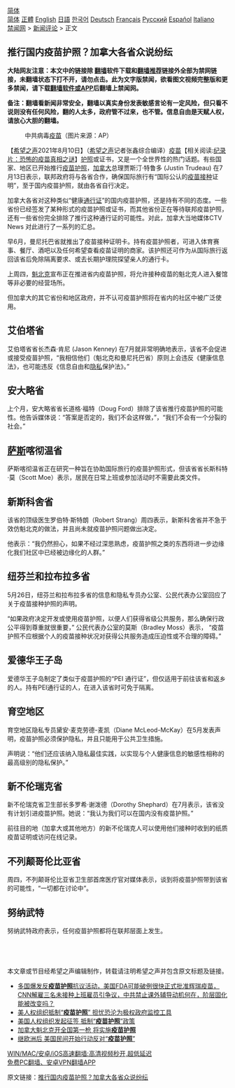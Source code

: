  <!-- 面包屑导航 --> <div class="breadcrumb"><!-- GTranslate: https://gtranslate.io/ -->  <div class="switcher notranslate">  <div class="selected">  <a href="#" onclick="return false;"> 简体</a>  </div>  <div class="option">  <a href="https://www.bannedbook.org" onclick="doGTranslate('zh-CN|zh-CN');jQuery('div.switcher div.selected a').html(jQuery(this).html());return false;" title="简体中文" class="nturl selected"> 简体</a>  <a href="https://www.bannedbook.org/zh-tw/" onclick="doGTranslate('zh-CN|zh-TW');jQuery('div.switcher div.selected a').html(jQuery(this).html());return false;" title="繁體中文" class="nturl"> 正體</a>  <a href="https://www.bannedbook.org/en/" onclick="doGTranslate('zh-CN|en');jQuery('div.switcher div.selected a').html(jQuery(this).html());return false;" title="English" class="nturl"> English</a>  <a href="https://www.bannedbook.org/ja/" onclick="doGTranslate('zh-CN|ja');jQuery('div.switcher div.selected a').html(jQuery(this).html());return false;" title="日本語" class="nturl"> 日語</a>  <a href="https://www.bannedbook.org/ko/" onclick="doGTranslate('zh-CN|ko');jQuery('div.switcher div.selected a').html(jQuery(this).html());return false;" title="한국어" class="nturl"> 한국어</a>  <a href="https://www.bannedbook.org/de/" onclick="doGTranslate('zh-CN|de');jQuery('div.switcher div.selected a').html(jQuery(this).html());return false;" title="Deutsch" class="nturl"> Deutsch</a>  <a href="https://www.bannedbook.org/fr/" onclick="doGTranslate('zh-CN|fr');jQuery('div.switcher div.selected a').html(jQuery(this).html());return false;" title="Français" class="nturl"> Français</a>  <a href="https://www.bannedbook.org/ru/" onclick="doGTranslate('zh-CN|ru');jQuery('div.switcher div.selected a').html(jQuery(this).html());return false;" title="Русский" class="nturl"> Русский</a>  <a href="https://www.bannedbook.org/es/" onclick="doGTranslate('zh-CN|es');jQuery('div.switcher div.selected a').html(jQuery(this).html());return false;" title="Español" class="nturl"> Español</a>  <a href="https://www.bannedbook.org/it/" onclick="doGTranslate('zh-CN|it');jQuery('div.switcher div.selected a').html(jQuery(this).html());return false;" title="Italiano" class="nturl"> Italiano</a>  </div>  </div>      <div class='breadcrumb-sub'><!-- Breadcrumb NavXT 6.3.0 --> <a href="https://www.bannedbook.org/" class="home">禁闻网</a> &gt; <a href="https://www.bannedbook.org/bnews/comments/" class="category">新闻评论</a> &gt; 正文</div></div><h2>推行国内疫苗护照？加拿大各省众说纷纭</h2> <p class="notice"><b>大陆网友注意：本文中的链接除 <a href="https://github.com/bannedbook/fanqiang" >翻墙</a>软件下载和<a href="https://github.com/killgcd/justmysocks/blob/master/README.md">翻墙推荐</a>链接外全部为禁网链接，未翻墙状态下打不开，请勿点击。此为文字版禁闻，欲看图文视频完整版和更多禁闻，请下载<a href="https://github.com/bannedbook/fanqiang">翻墙软件或APP</a>后翻墙上禁闻网。</p><p>备注：翻墙看新闻非常安全，翻墙以真实身份发表敏感言论有一定风险，但只看不说则没有任何风险，翻的人太多，政府管不过来，也不管。信息自由是天赋人权，请放心大胆的翻墙。</b></p>  <div class="entry"> <figure> <p><figcaption>中共病毒<a href="https://www.bannedbook.org/bnews/tag/%e7%96%ab%e8%8b%97/" class="st_tag internal_tag" rel="tag" title="标签 疫苗 下的日志">疫苗</a>（图片来源：AP）</figcaption></figure> <p>【<span class='wp_keywordlink_affiliate'><a href="https://www.soundofhope.org" title="希望之声" target="_blank">希望之声</a></span>2021年8月10日】（<a href="https://www.bannedbook.org/bnews/tag/%e5%b8%8c%e6%9c%9b%e4%b9%8b%e5%a3%b0/" class="st_tag internal_tag" rel="tag" title="标签 希望之声 下的日志">希望之声</a>记者张鑫综合编译）<span class='wp_keywordlink'><a href="https://www.bannedbook.org/bnews/tculture/20160630/551027.html" title="疫苗" target="_blank">疫苗</a></span>【相关阅读:<a href='https://www.bannedbook.org/bnews/topimagenews/20180408/925060.html' target='_blank'>纪录片：恐怖的疫苗真相之谜</a>】<a href="https://www.bannedbook.org/bnews/tag/%E6%8A%A4%E7%85%A7/" class="st_tag internal_tag" rel="tag" title="标签 护照 下的日志">护照</a>或证书，又是一个全世界性的热门话题。有些国家、地区已开始推行<a href="https://www.bannedbook.org/bnews/tag/%e7%96%ab%e8%8b%97%e6%8a%a4%e7%85%a7/" class="st_tag internal_tag" rel="tag" title="标签 疫苗护照 下的日志">疫苗护照</a>，<a href="https://www.bannedbook.org/bnews/tag/%e5%8a%a0%e6%8b%bf%e5%a4%a7/" class="st_tag internal_tag" rel="tag" title="标签 加拿大 下的日志">加拿大</a>总理贾斯汀·特鲁多 (Justin Trudeau) 在7月13日表示，联邦政府将与各省合作，确保国际旅行有“国际公认的<a href="https://www.bannedbook.org/bnews/tag/%E7%96%AB%E8%8B%97%E6%8E%A5%E7%A7%8D/" class="st_tag internal_tag" rel="tag" title="标签 疫苗接种 下的日志">疫苗接种</a>证明”，至于国内疫苗护照，就由各省自行决定。</p> <p>加拿大各省对这种类似“健康<a href="https://www.bannedbook.org/bnews/tag/%E9%80%9A%E8%A1%8C%E8%AF%81/" class="st_tag internal_tag" rel="tag" title="标签 通行证 下的日志">通行证</a>”的国内疫苗护照，还是持有不同的态度。一些省份已经签发了某种形式的疫苗护照或证书，而其他省份正在等待联邦疫苗护照，还有一些省份完全排除了推行这种通行证的可能性。对此，加拿大当地媒体CTV News 对此进行了一系列的汇总。</p> <p>早6月，曼尼托巴省就推出了疫苗接种证明卡。持有疫苗护照者，可进入体育赛事、餐厅、酒吧以及任何希望查看疫苗证明的商家。该护照还可作为从国际旅行返回该省后免除隔离要求、或去长期护理院探望亲人的通行卡。</p> <p>上周四，<a href="https://www.bannedbook.org/bnews/tag/%E9%AD%81%E5%8C%97%E5%85%8B/" class="st_tag internal_tag" rel="tag" title="标签 魁北克 下的日志">魁北克</a>宣布正在推进省内疫苗护照，将允许接种疫苗的魁北克人进入餐馆等非必要的经营场所。</p> <p>但加拿大的其它省份和地区政府，并不认可疫苗护照将在省内的社区中被广泛使用。</p>  <h2>艾伯塔省</h2> <p>艾伯塔省省长杰森·肯尼 (Jason Kenney) 在7月就非常明确地表示，该省不会促进或接受疫苗护照，“我相信他们（魁北克和曼尼托巴省）原则上会违反《健康信息法》，也可能违反《信息自由和<a href="https://www.bannedbook.org/bnews/tag/%e9%9a%90%e7%a7%81/" class="st_tag internal_tag" rel="tag" title="标签 隐私 下的日志">隐私</a>保护法》。”</p> <h2>安大略省</h2> <p>上个月，安大略省省长道格·福特（Doug Ford）排除了该省推行疫苗护照的可能性。他告诉媒体说：“答案是否定的，我们不会这样做，”，“我们不会有一个分裂的社会。”</p> <h2><span class='wp_keywordlink'><a href="https://www.bannedbook.org/forum5/topic42.html" title="萨斯、诚信与自救" target="_blank">萨斯</a></span>喀彻温省</h2> <p>萨斯喀彻温省正在研究一种旨在协助国际旅行的疫苗护照形式，但该省省长斯科特·莫（Scott Moe）表示，居民在日常上班或参加活动时不需要此类文件。</p> <h2>新斯科舍省</h2> <p>该省的顶级医生罗伯特·斯特朗（Robert Strang）周四表示，新斯科舍省并不急于效仿魁北克的做法，并且尚未就疫苗护照问题做出决定。</p> <p>他表示：“我仍然担心，如果不经过深思熟虑，疫苗护照之类的东西将进一步边缘化我们社区中已经被边缘化的人群。”</p>  <h2>纽芬兰和拉布拉多省</h2> <p>5月26日，纽芬兰和拉布拉多省的信息和隐私专员办公室、公民代表办公室回应了关于疫苗接种护照的声明。</p> <p>“如果政府决定开发或使用疫苗护照，以便人们获得省级公共服务，那么确保行政公平得到尊重就很重要，” 公民代表办公室的莫斯（Bradley Moss）表示， “疫苗护照不应根据个人的疫苗接种状况对获得公共服务造成压迫性或不合理的障碍。”</p> <h2>爱德华王子岛</h2> <p>爱德华王子岛制定了类似于疫苗护照的“PEI 通行证”，但仅适用于前往该省和返乡的人。持有PEI通行证的人，在进入该省时可免于隔离。</p> <h2>育空地区</h2> <p>育空地区隐私专员黛安·麦克劳德-麦凯（Diane McLeod-McKay）在5月发表声明，疫苗护照必须保护隐私，并且只能用于公共卫生措施。</p> <p>声明说：“他们还应该纳入隐私最佳实践，以实现与个人健康信息的敏感性相称的最高级别的隐私保护。”</p>  <h2>新不伦瑞克省</h2> <p>新不伦瑞克省卫生部长多罗希·谢泼德（Dorothy Shephard）在7月表示，该省没有计划引进疫苗护照。她说：“我认为我们可以在国内没有疫苗护照。”</p> <p>前往目的地（加拿大或其他地方）的新不伦瑞克人可以使用他们接种时收到的纸质疫苗证明或访问在线记录。</p> <h2>不列颠哥伦比亚省</h2> <p>周四，不列颠哥伦比亚省卫生部首席医疗官对媒体表示，谈到将疫苗护照带到该省的可能性，“一切都在讨论中”。</p> <h2>努纳武特</h2> <p>努纳武特政府表示，任何疫苗护照都将在联邦层面上发生。</p> <h2> </h2> <p>本文章或节目经希望之声编辑制作，转载请注明希望之声并包含原文标题及链接。 </p>  <ul class='op-related-articles' title='相关阅读'> <li><a href='https://www.bannedbook.org/bnews/bannedvideo/20210808/1602346.html' target='_blank'>多国爆发反<b>疫苗护照</b>抗议活动，美国FDA可能破例很快正式批准辉瑞疫苗，CNN解雇三名未接种上班雇员引争议，中共禁止课外辅导动机何在，阶层固化能被改变吗？</a></li> <li><a href='https://www.bannedbook.org/bnews/cnnews/20210808/1602266.html' target='_blank'>美人权组织抵制“<b>疫苗护照</b>” 担忧恐沦为极权政府监控工具</a></li> <li><a href='https://www.bannedbook.org/bnews/worldnews/20210808/1602248.html' target='_blank'>美国人权组织发起征签 抵制“<b>疫苗护照</b>”政策</a></li> <li><a href='https://www.bannedbook.org/bnews/baitai/20210807/1601882.html' target='_blank'>加拿大魁北克开全国第一枪 将实施<b>疫苗护照</b></a></li> <li><a href='https://www.bannedbook.org/bnews/bannedvideo/20210807/1601839.html' target='_blank'>继欧洲后 美国民间开始行动反对“<b>疫苗护照</b>”</a></li> </ul> <p class="texttj"> <a href="https://github.com/bannedbook/fanqiang/wiki/V2ray%E6%9C%BA%E5%9C%BA" target="_blank">WIN/MAC/安卓/iOS高速翻墙:高清视频秒开,超低延迟</a><br/> <a href="https://github.com/bannedbook/fanqiang/wiki/%E7%A6%81%E9%97%BB%E7%BD%91%E5%AE%89%E5%8D%93%E7%BF%BB%E5%A2%99%E6%96%B0%E9%97%BBAPP" target="_blank">免费PC翻墙、安卓VPN翻墙APP</a></p><p>原文链接：<a class="src_link"  href="https://www.soundofhope.org/post/534158" target="_blank">推行国内疫苗护照？加拿大各省众说纷纭</a></p><a name='sharetosocial'></a>  <div style="margin-bottom:5px;padding-bottom:5px;clear:both"> <div id="archive-pix-1" class="banner-ads"> <!-- AuctionX Display platform tag START --> <div id="26318x728x90x621x_ADSLOT2" clicktrack="%%CLICK_URL_ESC%%"></div> <!-- AuctionX Display platform tag END --> </div> <div id="archive-pix-2" class="banner-ads"> <!-- AuctionX Display platform tag START --> <div id="26315x300x250x621x_ADSLOT2" clicktrack="%%CLICK_URL_ESC%%"></div> <!-- AuctionX Display platform tag END --> </div> </div>  <div id="archive-pix-1" class="banner-ads"> <!-- AuctionX Display platform tag START --> <div id="26318x728x90x621x_ADSLOT3" clicktrack="%%CLICK_URL_ESC%%"></div> <!-- AuctionX Display platform tag END --> </div> </div><!--END ENTRY--> 